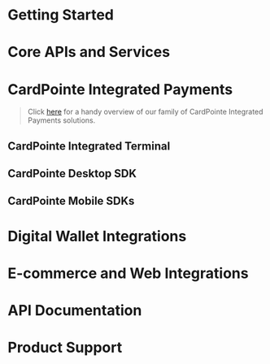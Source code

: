 <!-- type: row -->

<!-- type: card
description: Our Developer Guides provide detailed information and best practices for integrating our APIs and payment solutions. Select a topic below to get started.
-->

<!-- type: row-end -->

# Getting Started

<!-- type: row -->

<!-- type: card
picture: <center> ![Icon](../../assets/images/integration-icon.png) </center>
title: <center> Integration Process Overview </center>
description: Provides a high-level overview of the integration and workflow
link: ?path=/docs/documentation/IntegrationProcessOverview.md
-->

<!-- type: row-end -->

<!-- type: row -->

<!-- type: card
title: API Basics and Best Practices
description: Provides helpful information and important best practices to help you get the most of your integration
link: ?path=/docs/documentation/APIBasicsAndBestPractices.md
-->

<!-- type: card
title: API Connectivity Guide
description: Provides an overview of our APIs and services and how your integrated solution connects to them
link: ?path=/docs/documentation/APIConnectivityGuide.md
-->

<!-- type: row-end -->

<!-- type: row -->

<!-- type: card
title: E-Commerce Payments Overview
description: Provides an overview of e-commerce payments and the CardPointe products and solutions you can use to accept them
link: ?path=/docs/documentation/E-CommercePayments.md
-->

<!-- type: row-end -->

# Core APIs and Services

<!-- type: row -->

<!-- type: card
title: CardSecure Developer Guides
description: Provides best practices and supplemental information for developers integrating the CardSecure API
link: ?path=/docs/documentation/CardSecureDeveloperGuides.md
-->

<!-- type: card
title: CoPilot API Developer Guides
description: Provides best practices and supplemental information for developers integrating the CoPilot API
link: ?path=/docs/documentation/CoPilotDeveloperGuides.md
-->

<!-- type: row-end -->

<!-- type: row -->

<!-- type: card
title: CardPointe Gateway Developer Guides
description: Provides best practices and supplemental information for developers integrating the CardPointe Gateway API
link: ?path=docs/documentation/CardPointeGatewayDeveloperGuides.md
-->

<!-- type: row-end -->

# CardPointe Integrated Payments

<!-- theme: warning -->
> Click [here](https://cardconnect.com/cardpointe-integrated-payments/developer-docs) for a handy overview of our family of CardPointe Integrated Payments solutions.

## CardPointe Integrated Terminal

<!-- type: row -->

<!-- type: card
title: CardPointe Integrated Terminal Developer Guides
description: Provides best practices and supplemental information for developers integrating the Terminal API with your point-of-sale application
link: ?path=/docs/documentation/CardPointeIntegratedTerminalDeveloperGuides.md
-->

<!-- type: card
title: CardPointe Integrated Terminal Developer Guide for Clover Terminals
description: Provides specific details for integrating Clover terminals with a new or existing CardPointe Integrated Terminal solution
link: ?path=/docs/documentation/CardPointeIntegratedTerminalDeveloperGuideforCloverTerminals.md
-->

<!-- type: row-end -->

## CardPointe Desktop SDK

<!-- type: row -->

<!-- type: card
title: CardPointe Desktop SDK Developer Guide
description: Provides information for integrating EMV and MSR payment card tokenization using a P2PE desktop card reader
link: ?path=docs/documentation/CardPointeDesktopSDKDeveloperGuide.md
-->

<!-- type: row-end -->

## CardPointe Mobile SDKs

<!-- type: row -->

<!-- type: card
title: CardPointe Mobile SDKs
description: Provides an overview of the CardPointe Mobile SDKs solution for integrating secure payments in your mobile app
link: ?path=docs/documentation/CardPointeMobileSDKs.md
-->

<!-- type: row-end -->

<!-- type: row -->

<!-- type: card
title: CardPointe Mobile Android SDK Developer Guide
description: Provides information for integrating the CardPointe Mobile SDK with your Android app
link: ?path=/docs/documentation/CardPointeMobileAndroidSDKDeveloperGuide.md
-->

<!-- type: card
title: CardPointe Mobile iOS SDK Developer Guide
description: Provides information for integrating the CardPointe Mobile SDK with your iOS app
link: ?path=/docs/documentation/CardPointeMobileiOSSDKDeveloperGuide.md
-->

<!-- type: row-end -->

# Digital Wallet Integrations

<!-- type: row -->

<!-- type: card
title: Apple Pay Developer Guide
description: Provides information for integrating Apple Pay acceptance with your iOS or web application, using CardSecure and the CardPointe Gateway
link: ?path=/docs/documentation/ApplePayDeveloperGuide.md
-->

<!-- type: card
title: Google Pay Developer Guides
description: Provides information for integrating Apple Pay acceptance with your Android App using CardSecure and the CardPointe Gateway
link: ?path=/docs/documentation/GooglePayDeveloperGuides.md
-->

<!-- type: row-end -->

# E-commerce and Web Integrations

<!-- type: row -->

<!-- type: card
title: Hosted iFrame Tokenizer Developer Guide
description: Provides information for integrating the Hosted iFrame Tokenizer with your website or application to securely capture and tokenize payment information
link: ?path=/docs/documentation/HostediFrameTokenizerDeveloperGuide.md
-->

<!-- type: card
title: Hosted Payment Page (HPP) Developer Guide
description: Provides information for integrating the CardPointe HPP with your website or application to quickly and securely accept payments
link: ?path=/docs/documentation/HPPDeveloperGuide.md
-->

<!-- type: row-end -->

# API Documentation

<!-- type: row -->

<!-- type: card
title: API Documentation
description: Visit the Developer Center for complete API reference documentation
-->

<!-- type: row-end -->

# Product Support

<!-- type: row -->

<!-- type: card
title: Support Center
description: Visit the Support Center for product support documentation and CardPointe support team contact information
-->

<!-- type: row-end -->
